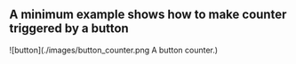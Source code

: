 ## A minimum example shows how to make counter triggered by a button

![button](./images/button_counter.png A button counter.)